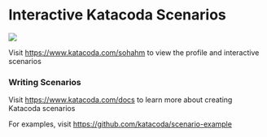 # Interactive Katacoda Scenarios

[![](http://shields.katacoda.com/katacoda/sohahm/count.svg)](https://www.katacoda.com/sohahm "Get your profile on Katacoda.com")

Visit https://www.katacoda.com/sohahm to view the profile and interactive scenarios

### Writing Scenarios
Visit https://www.katacoda.com/docs to learn more about creating Katacoda scenarios

For examples, visit https://github.com/katacoda/scenario-example
